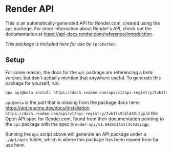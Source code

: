 # Render API

This is an automatically-generated API for Render.com, created using the `api` package. For more
information about Render's API, check out the documentation at
https://api-docs.render.com/reference/introduction.

_This package is included here for use by `sprobothon`._

## Setup

For some reason, the docs for the `api` package are referencing a _beta_ version, but don't actually
mention that anywhere useful. To generate this package for yourself, run:

```zsh
npx api@beta install https://dash.readme.com/api/v1/api-registry/2vb1ls5l4l432i2gp
```

`api@beta` is the part that is missing from the package docs here:
https://api.readme.dev/docs/installation.
`https://dash.readme.com/api/v1/api-registry/2vb1ls5l4l432i2gp` is the Open API spec for Render.com,
found from their documentation pointing to the `api` package with the spec
`@render-api/v1.0#2vb1ls5l4l432i2gp`.

Running the `npx` script above will generate an API package under a `./api/apis` folder, which is
where this package has been moved from for use here.
